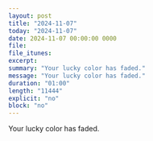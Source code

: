 ```yaml
---
layout: post
title: "2024-11-07"
today: "2024-11-07"
date: 2024-11-07 00:00:00 0000
file:
file_itunes:
excerpt:
summary: "Your lucky color has faded."
message: "Your lucky color has faded."
duration: "01:00"
length: "11444"
explicit: "no"
block: "no"
---
```

Your lucky color has faded.

